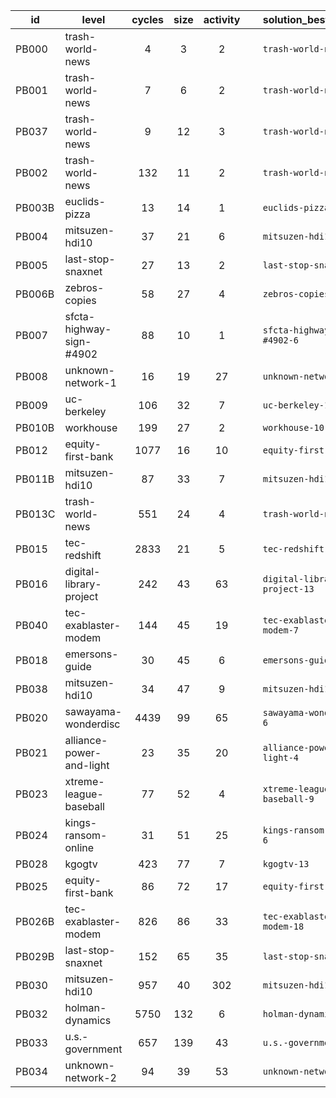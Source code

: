 | id  | level | cycles | size  | activity | &nbsp; | solution_best_cycles | solution_best_size | solution_best_activity |
| --- | ----- | :----: | :---: | :------: | ------ | -------------------- | ------------------ | ---------------------- |
| PB000 | trash-world-news | 4 | 3 | 2 | &nbsp; | `trash-world-news-1` | `trash-world-news-1` | `trash-world-news-1` |
| PB001 | trash-world-news | 7 | 6 | 2 | &nbsp; | `trash-world-news-10` | `trash-world-news-10` | `trash-world-news-10` |
| PB037 | trash-world-news | 9 | 12 | 3 | &nbsp; | `trash-world-news-12` | `trash-world-news-12` | `trash-world-news-13` |
| PB002 | trash-world-news | 132 | 11 | 2 | &nbsp; | `trash-world-news-29` | `trash-world-news-9` | `trash-world-news-20` |
| PB003B | euclids-pizza | 13 | 14 | 1 | &nbsp; | `euclids-pizza-4` | `euclids-pizza-4` | `euclids-pizza-2` |
| PB004 | mitsuzen-hdi10 | 37 | 21 | 6 | &nbsp; | `mitsuzen-hdi10-35` | `mitsuzen-hdi10-30` | `mitsuzen-hdi10-30` |
| PB005 | last-stop-snaxnet | 27 | 13 | 2 | &nbsp; | `last-stop-snaxnet-16` | `last-stop-snaxnet-11` | `last-stop-snaxnet-11` |
| PB006B | zebros-copies | 58 | 27 | 4 | &nbsp; | `zebros-copies-5` | `zebros-copies-3` | `zebros-copies-3` |
| PB007 | sfcta-highway-sign-#4902 | 88 | 10 | 1 | &nbsp; | `sfcta-highway-sign-#4902-6` | `sfcta-highway-sign-#4902-3` | `sfcta-highway-sign-#4902-3` |
| PB008 | unknown-network-1 | 16 | 19 | 27 | &nbsp; | `unknown-network-1-3` | `unknown-network-1-2` | `unknown-network-1-2` |
| PB009 | uc-berkeley | 106 | 32 | 7 | &nbsp; | `uc-berkeley-11` | `uc-berkeley-9` | `uc-berkeley-2` |
| PB010B | workhouse | 199 | 27 | 2 | &nbsp; | `workhouse-10` | `workhouse-5` | `workhouse-3` |
| PB012 | equity-first-bank | 1077 | 16 | 10 | &nbsp; | `equity-first-bank-11` | `equity-first-bank-5` | `equity-first-bank-10` |
| PB011B | mitsuzen-hdi10 | 87 | 33 | 7 | &nbsp; | `mitsuzen-hdi10-18` | `mitsuzen-hdi10-19` | `mitsuzen-hdi10-17` |
| PB013C | trash-world-news | 551 | 24 | 4 | &nbsp; | `trash-world-news-32` | `trash-world-news-32` | `trash-world-news-16` |
| PB015 | tec-redshift | 2833 | 21 | 5 | &nbsp; | `tec-redshift-8` | `tec-redshift-1` | `tec-redshift-1` |
| PB016 | digital-library-project | 242 | 43 | 63 | &nbsp; | `digital-library-project-13` | `digital-library-project-12` | `digital-library-project-1` |
| PB040 | tec-exablaster-modem | 144 | 45 | 19 | &nbsp; | `tec-exablaster-modem-7` | `tec-exablaster-modem-1` | `tec-exablaster-modem-1` |
| PB018 | emersons-guide | 30 | 45 | 6 | &nbsp; | `emersons-guide-5` | `emersons-guide-1` | `emersons-guide-1` |
| PB038 | mitsuzen-hdi10 | 34 | 47 | 9 | &nbsp; | `mitsuzen-hdi10-27` | `mitsuzen-hdi10-12` | `mitsuzen-hdi10-23` |
| PB020 | sawayama-wonderdisc | 4439 | 99 | 65 | &nbsp; | `sawayama-wonderdisc-6` | `sawayama-wonderdisc-3` | `sawayama-wonderdisc-3` |
| PB021 | alliance-power-and-light | 23 | 35 | 20 | &nbsp; | `alliance-power-and-light-4` | `alliance-power-and-light-4` | `alliance-power-and-light-4` |
| PB023 | xtreme-league-baseball | 77 | 52 | 4 | &nbsp; | `xtreme-league-baseball-9` | `xtreme-league-baseball-9` | `xtreme-league-baseball-8` |
| PB024 | kings-ransom-online | 31 | 51 | 25 | &nbsp; | `kings-ransom-online-6` | `kings-ransom-online-1` | `kings-ransom-online-5` |
| PB028 | kgogtv | 423 | 77 | 7 | &nbsp; | `kgogtv-13` | `kgogtv-12` | `kgogtv-10` |
| PB025 | equity-first-bank | 86 | 72 | 17 | &nbsp; | `equity-first-bank-14` | `equity-first-bank-14` | `equity-first-bank-14` |
| PB026B | tec-exablaster-modem | 826 | 86 | 33 | &nbsp; | `tec-exablaster-modem-18` | `tec-exablaster-modem-16` | `tec-exablaster-modem-12` |
| PB029B | last-stop-snaxnet | 152 | 65 | 35 | &nbsp; | `last-stop-snaxnet-15` | `last-stop-snaxnet-14` | `last-stop-snaxnet-15` |
| PB030 | mitsuzen-hdi10 | 957 | 40 | 302 | &nbsp; | `mitsuzen-hdi10-33` | `mitsuzen-hdi10-33` | `mitsuzen-hdi10-33` |
| PB032 | holman-dynamics | 5750 | 132 | 6 | &nbsp; | `holman-dynamics-3` | `holman-dynamics-3` | `holman-dynamics-2` |
| PB033 | u.s.-government | 657 | 139 | 43 | &nbsp; | `u.s.-government-3` | `u.s.-government-1` | `u.s.-government-1` |
| PB034 | unknown-network-2 | 94 | 39 | 53 | &nbsp; | `unknown-network-2-5` | `unknown-network-2-1` | `unknown-network-2-1` |
